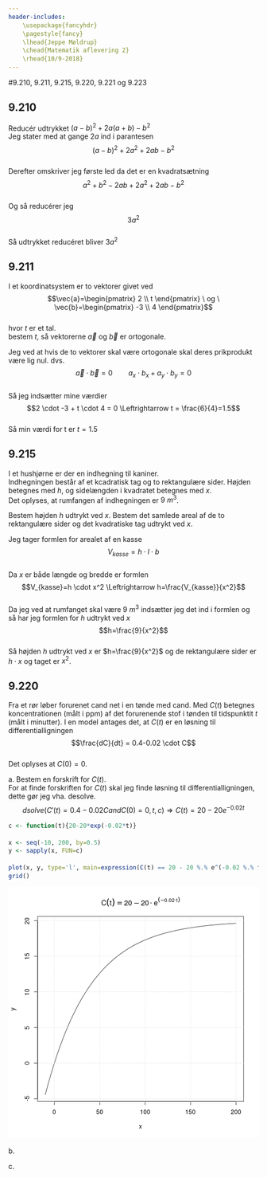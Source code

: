 ```yaml
---
header-includes:
	\usepackage{fancyhdr}
	\pagestyle{fancy}
	\lhead{Jeppe Møldrup}
	\chead{Matematik aflevering 2}
	\rhead{10/9-2018}
---
```


#9.210, 9.211, 9.215, 9.220, 9.221 og 9.223

## 9.210
Reducér udtrykket $(a-b)^2+2a(a+b)-b^2$  
Jeg stater med at gange $2a$ ind i parantesen  
$$(a-b)^2+2a^2+2ab-b^2$$  
Derefter omskriver jeg første led da det er en kvadratsætning  
$$a^2+b^2-2ab+2a^2+2ab-b^2$$  
Og så reducérer jeg  
$$3a^2$$  
Så udtrykket reducéret bliver $3a^2$ 

## 9.211
I et koordinatsystem er to vektorer givet ved  
$$\vec{a}=\begin{pmatrix} 2 \\ t \end{pmatrix} \ og \ \vec{b}=\begin{pmatrix} -3 \\ 4 \end{pmatrix}$$  
hvor $t$ er et tal.  
bestem $t$, så vektorerne $\vec{a}$ og $\vec{b}$ er ortogonale.  

Jeg ved at hvis de to vektorer skal være ortogonale skal deres prikprodukt være lig nul. dvs.  
$$\vec{a} \cdot \vec{b} = 0 \qquad a_x \cdot b_x + a_{y} \cdot b_{y} = 0$$  
Så jeg indsætter mine værdier
$$2 \cdot -3 + t \cdot 4 = 0 \Leftrightarrow t = \frac{6}{4}=1.5$$  
Så min værdi for t er $t = 1.5$  

## 9.215
I et hushjørne er der en indhegning til kaniner.  
Indhegningen består af et kcadratisk tag og to rektangulære sider. Højden betegnes med $h$, og sidelængden i kvadratet betegnes med $x$.  
Det oplyses, at rumfangen af indhegningen er $9 \ m^3$.  

Bestem højden $h$ udtrykt ved $x$. Bestem det samlede areal af de to rektangulære sider og det kvadratiske tag udtrykt ved $x$.  

Jeg tager formlen for arealet af en kasse  
$$V_{kasse}=h \cdot l \cdot b$$  
Da $x$ er både længde og bredde er formlen  
$$V_{kasse}=h \cdot x^2 \Leftrightarrow h=\frac{V_{kasse}}{x^2}$$  
Da jeg ved at rumfanget skal være $9 \ m^3$ indsætter jeg det ind i formlen og så har jeg formlen for $h$ udtrykt ved $x$  
$$h=\frac{9}{x^2}$$  
Så højden $h$ udtrykt ved $x$ er $h=\frac{9}{x^2}$ og de rektangulære sider er $h \cdot x$ og taget er $x^2$.

## 9.220
Fra et rør løber forurenet cand net i en tønde med cand. Med $C(t)$ betegnes koncentrationen (målt i ppm) af det forurenende stof i tønden til tidspunktit $t$ (målt i minutter).
I en model antages det, at $C(t)$ er en løsning til differentialligningen  
$$\frac{dC}{dt} = 0.4-0.02 \cdot C$$  
Det oplyses at $C(0)=0$.  

a. Bestem en forskrift for $C(t)$.  
For at finde forskriften for $C(t)$ skal jeg finde løsning til differentialligningen, dette gør jeg vha. desolve.  
$$dsolve(C'(t)=0.4-0.02C and C(0)=0,t,c) \Rightarrow C(t)=20-20e^{-0.02t}$$


```r
c <- function(t){20-20*exp(-0.02*t)}

x <- seq(-10, 200, by=0.5)
y <- sapply(x, FUN=c)

plot(x, y, type='l', main=expression(C(t) == 20 - 20 %.% e^(-0.02 %.% t)))
grid()
```

![plot of chunk unnamed-chunk-1](figure/unnamed-chunk-1-1.png)

b.  

c.  
